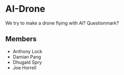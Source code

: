 # AI-Drone
We try to make a drone flying with AI? Questionmark?


## Members
- Anthony Lock
- Damian Pang
- Dhugald Spry
- Joe Horrell 
